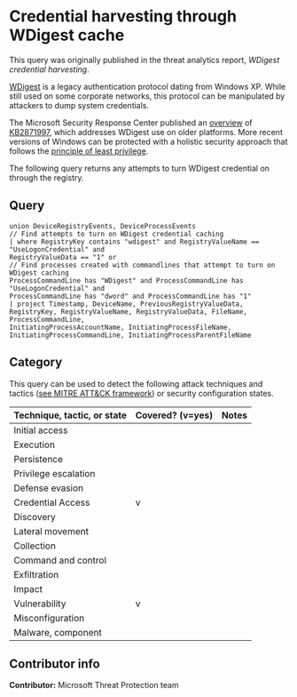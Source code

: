 # Credential harvesting through WDigest cache

This query was originally published in the threat analytics report, *WDigest credential harvesting*.

[WDigest](https://docs.microsoft.com/previous-versions/windows/it-pro/windows-server-2003/cc778868(v=ws.10)?redirectedfrom=MSDN) is a legacy authentication protocol dating from Windows XP. While still used on some corporate networks, this protocol can be manipulated by attackers to dump system credentials.

The Microsoft Security Response Center published an [overview](https://msrc-blog.microsoft.com/2014/06/05/an-overview-of-kb2871997/) of [KB2871997](https://www.catalog.update.microsoft.com/Search.aspx?q=KB2871997), which addresses WDigest use on older platforms. More recent versions of Windows can be protected with a holistic security approach that follows the [principle of least privilege](https://docs.microsoft.com/windows-server/identity/ad-ds/plan/security-best-practices/implementing-least-privilege-administrative-models).

The following query returns any attempts to turn WDigest credential on through the registry.

## Query

```Kusto
​union DeviceRegistryEvents, DeviceProcessEvents
// Find attempts to turn on WDigest credential caching
| where RegistryKey contains "wdigest" and RegistryValueName == "UseLogonCredential" and 
RegistryValueData == "1" or 
// Find processes created with commandlines that attempt to turn on WDigest caching
ProcessCommandLine has "WDigest" and ProcessCommandLine has "UseLogonCredential" and 
ProcessCommandLine has "dword" and ProcessCommandLine has "1"
| project Timestamp, DeviceName, PreviousRegistryValueData,  
RegistryKey, RegistryValueName, RegistryValueData, FileName, ProcessCommandLine, 
InitiatingProcessAccountName, InitiatingProcessFileName, 
InitiatingProcessCommandLine, InitiatingProcessParentFileName
```

## Category

This query can be used to detect the following attack techniques and tactics ([see MITRE ATT&CK framework](https://attack.mitre.org/)) or security configuration states.

| Technique, tactic, or state | Covered? (v=yes) | Notes |
|-|-|-|
| Initial access |  |  |
| Execution |  |  |
| Persistence |  |  |
| Privilege escalation |  |  |
| Defense evasion |  |  |
| Credential Access | v |  |
| Discovery |  |  |
| Lateral movement |  |  |
| Collection |  |  |
| Command and control |  |  |
| Exfiltration |  |  |
| Impact |  |  |
| Vulnerability | v |  |
| Misconfiguration |  |  |
| Malware, component |  |  |

## Contributor info

**Contributor:** Microsoft Threat Protection team